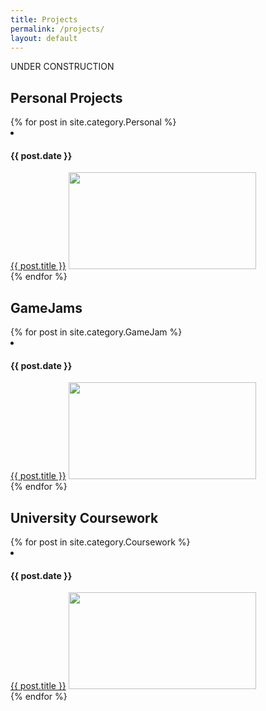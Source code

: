```yaml
---
title: Projects
permalink: /projects/
layout: default
---
```


UNDER CONSTRUCTION

<div class = 'wrapper'>
    <div>
        <h2>Personal Projects</h2>
        {% for post in site.category.Personal %}
        <li>
            <h4>{{ post.date }}</h4>
            <a href="{{ post.url }}">{{ post.title }}</a>
            <a href="{{ post.url }}"><img src = "{{ post.thumbnail }}" style = "width:300px; height:155px;"></a>
        </li>
        {% endfor %}
    </div>
    <div>
        <h2>GameJams</h2>
        {% for post in site.category.GameJam %}
        <li>
            <h4>{{ post.date }}</h4>
            <a href="{{ post.url }}">{{ post.title }}</a>
            <a href="{{ post.url }}"><img src = "{{ post.thumbnail }}" style = "width:300px; height:155px;"></a>
        </li>
        {% endfor %}
    </div>
    <div>
        <h2>University Coursework</h2>
        {% for post in site.category.Coursework %}
        <li>
            <h4>{{ post.date }}</h4>
            <a href="{{ post.url }}">{{ post.title }}</a>
            <a href="{{ post.url }}"><img src = "{{ post.thumbnail }}" style = "width:300px; height:155px;"></a>
        </li>
        {% endfor %}
    </div>
</div>

